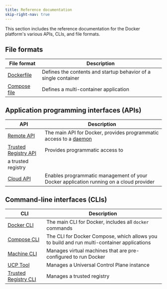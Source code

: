 ```yaml
---
title: Reference documentation
skip-right-nav: true
---
```


This section includes the reference documentation for the Docker platform's
various APIs, CLIs, and file formats.

## File formats

| File format | Description |
| ----------- | ----------- |
| [Dockerfile](/engine/reference/builder/) | Defines the contents and startup behavior of a single container |
| [Compose file](/compose/compose-file/) | Defines a multi-container application |

## Application programming interfaces (APIs)

| API | Description |
| --- | ----------- |
| [Remote API](/engine/reference/api/docker_remote_api/) | The main API for Docker, provides programmatic access to a [daemon](/glossary/#daemon) |
| [Trusted Registry API](/apidocs/overview/) | Provides programmatic access to
a trusted registry |
| [Cloud API](/apidocs/docker-cloud/) | Enables programmatic management of your Docker application running on a cloud provider |


## Command-line interfaces (CLIs)

| CLI | Description |
| --- | ----------- |
| [Docker CLI](/engine/reference/commandline/) | The main CLI for Docker, includes all `docker` commands |
| [Compose CLI](/compose/reference/overview/) | The CLI for Docker Compose, which allows you to build and run multi-container applications |
| [Machine CLI](/machine/reference/) | Manages virtual machines that are pre-configured to run Docker |
| [UCP Tool](/ucp/reference/) | Manages a Universal Control Plane instance |
| [Trusted Registry CLI](/docker-trusted-registry/reference/) | Manages a trusted registry
